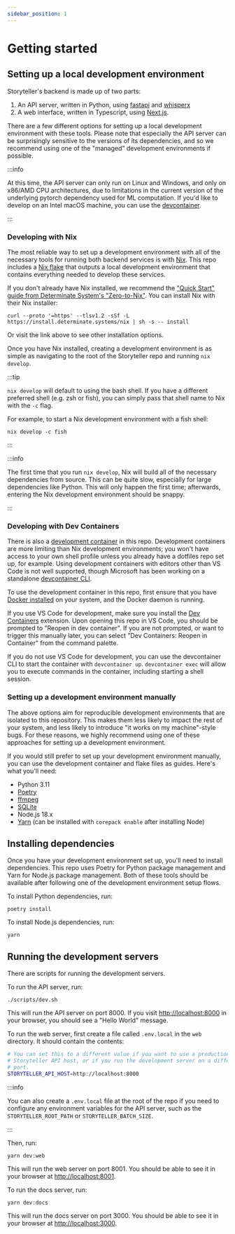 ```yaml
---
sidebar_position: 1
---
```


# Getting started

## Setting up a local development environment

Storyteller's backend is made up of two parts:

1. An API server, written in Python, using
   [fastapi](https://fastapi.tiangolo.com/) and
   [whisperx](https://github.com/m-bain/whisperX)
2. A web interface, written in Typescript, using [Next.js](https://nextjs.org/).

There are a few different options for setting up a local development environment
with these tools. Please note that especially the API server can be surprisingly
sensitive to the versions of its dependencies, and so we recommend using one of
the "managed" development environments if possible.

:::info

At this time, the API server can only run on Linux and Windows, and only on
x86/AMD CPU architectures, due to limitations in the current version of the
underlying pytorch dependency used for ML computation. If you'd like to develop
on an Intel macOS machine, you can use the
[devcontainer](#developing-with-dev-containers).

:::

### Developing with Nix

The most reliable way to set up a development environment with all of the
necessary tools for running both backend services is with
[Nix](https://nixos.org/). This repo includes a
[Nix flake](https://zero-to-nix.com/concepts/flakes) that outputs a local
development environment that contains everything needed to develop these
services.

If you don't already have Nix installed, we recommend the
["Quick Start" guide from Determinate System's "Zero-to-Nix"](https://zero-to-nix.com/start/install).
You can install Nix with their Nix installer:

```shell
curl --proto '=https' --tlsv1.2 -sSf -L https://install.determinate.systems/nix | sh -s -- install
```

Or visit the link above to see other installation options.

Once you have Nix installed, creating a development environment is as simple as
navigating to the root of the Storyteller repo and running `nix develop`.

:::tip

`nix develop` will default to using the bash shell. If you have a different
preferred shell (e.g. zsh or fish), you can simply pass that shell name to Nix
with the `-c` flag.

For example, to start a Nix development environment with a fish shell:

```shell
nix develop -c fish
```

:::

:::info

The first time that you run `nix develop`, Nix will build all of the necessary
dependencies from source. This can be quite slow, especially for large
dependencies like Python. This will only happen the first time; afterwards,
entering the Nix development environment should be snappy.

:::

### Developing with Dev Containers

There is also a [development container](https://containers.dev) in this repo.
Development containers are more limiting than Nix development environments; you
won't have access to your own shell profile unless you already have a dotfiles
repo set up, for example. Using development containers with editors other than
VS Code is not well supported, though Microsoft has been working on a standalone
[devcontainer CLI](https://github.com/devcontainers/cli).

To use the development container in this repo, first ensure that you have
[Docker installed](https://docs.docker.com/get-docker/) on your system, and the
Docker daemon is running.

If you use VS Code for development, make sure you install the
[Dev Containers](https://marketplace.visualstudio.com/items?itemName=ms-vscode-remote.remote-containers)
extension. Upon opening this repo in VS Code, you should be prompted to "Reopen
in dev container". If you are not prompted, or want to trigger this manually
later, you can select "Dev Containers: Reopen in Container" from the command
palette.

If you do not use VS Code for development, you can use the devcontainer CLI to
start the container with `devcontainer up`. `devcontainer exec` will allow you
to execute commands in the container, including starting a shell session.

### Setting up a development environment manually

The above options aim for reproducible development environments that are
isolated to this repository. This makes them less likely to impact the rest of
your system, and less likely to introduce "it works on my machine"-style bugs.
For these reasons, we highly recommend using one of these approaches for setting
up a development environment.

If you would still prefer to set up your development environment manually, you
can use the development container and flake files as guides. Here's what you'll
need:

- Python 3.11
- [Poetry](https://python-poetry.org/)
- [ffmpeg](https://ffmpeg.org/)
- [SQLite](https://www.sqlite.org/index.html)
- Node.js 18.x
- [Yarn](https://yarnpkg.com/) (can be installed with `corepack enable` after
  installing Node)

## Installing dependencies

Once you have your development environment set up, you'll need to install
dependencies. This repo uses Poetry for Python package management and Yarn for
Node.js package management. Both of these tools should be available after
following one of the development environment setup flows.

To install Python dependencies, run:

```shell
poetry install
```

To install Node.js dependencies, run:

```shell
yarn
```

## Running the development servers

There are scripts for running the development servers.

To run the API server, run:

```shell
./scripts/dev.sh
```

This will run the API server on port 8000. If you visit
[http://localhost:8000](http://localhost:8000) in your browser, you should see a
"Hello World" message.

To run the web server, first create a file called `.env.local` in the `web`
directory. It should contain the contents:

```bash
# You can set this to a different value if you want to use a production
# Storyteller API host, or if you run the development server on a different
# port.
STORYTELLER_API_HOST=http://localhost:8000
```

:::info

You can also create a `.env.local` file at the root of the repo if you need to
configure any environment variables for the API server, such as the
`STORYTELLER_ROOT_PATH` or `STORYTELLER_BATCH_SIZE`.

:::

Then, run:

```shell
yarn dev:web
```

This will run the web server on port 8001. You should be able to see it in your
browser at [http://localhost:8001](http://localhost:8001).

To run the docs server, run:

```shell
yarn dev:docs
```

This will run the docs server on port 3000. You should be able to see it in your
browser at [http://localhost:3000](http://localhost:3000).
